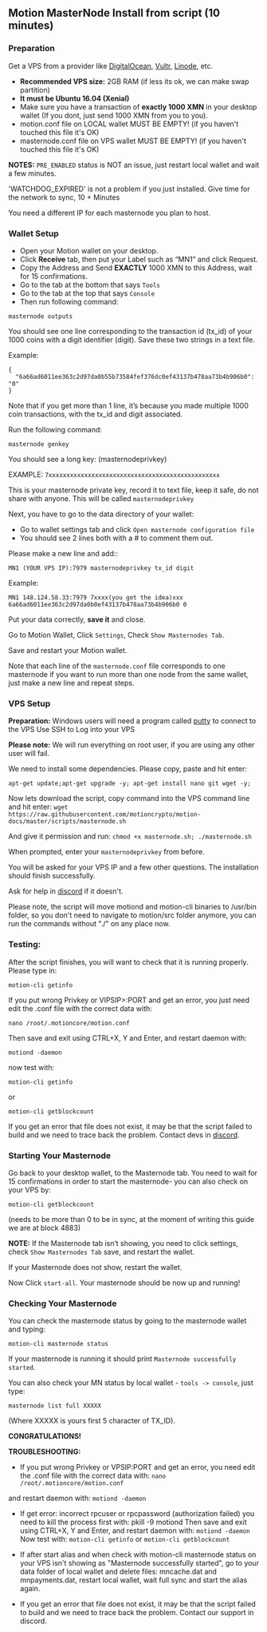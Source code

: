 Motion MasterNode Install from script (10 minutes)
-------

### Preparation

Get a VPS from a provider like [DigitalOcean](https://www.digitalocean.com), [Vultr](https://www.vultr.com/), [Linode](https://www.linode.com/), etc.

- **Recommended VPS size:** 2GB RAM (if less its ok, we can make swap partition)
- **It must be Ubuntu 16.04 (Xenial)**
- Make sure you have a transaction of **exactly 1000 XMN** in your desktop wallet (If you dont, just send 1000 XMN from you to you).
- motion.conf file on LOCAL wallet MUST BE EMPTY! (if you haven't touched this file it's OK)
- masternode.conf file on VPS wallet MUST BE EMPTY! (if you haven't touched this file it's OK)

**NOTES:** `PRE_ENABLED` status is NOT an issue, just restart local wallet and wait a few minutes.

'WATCHDOG_EXPIRED' is not a problem if you just installed. Give time for the network to sync, 10 + Minutes

You need a different IP for each masternode you plan to host.

### Wallet Setup

- Open your Motion wallet on your desktop.
- Click **Receive** tab, then put your Label such as “MN1” and click Request. 
- Copy the Address and Send **EXACTLY** 1000 XMN to this Address, wait for 15 confirmations.
- Go to the tab at the bottom that says `Tools`
- Go to the tab at the top that says `Console`
- Then run following command:

`masternode outputs`

You should see one line corresponding to the transaction id (tx_id) of your 1000 coins with a digit identifier (digit). Save these two strings in a text file.

Example:
```
{
  "6a66ad6011ee363c2d97da0b55b73584fef376dc0ef43137b478aa73b4b906b0": "0"
}
```

Note that if you get more than 1 line, it’s because you made multiple 1000 coin transactions, with the tx_id and digit associated.

Run the following command:

`masternode genkey`

You should see a long key: (masternodeprivkey)

EXAMPLE: `7xxxxxxxxxxxxxxxxxxxxxxxxxxxxxxxxxxxxxxxxxxxxxxxx`

This is your masternode private key, record it to text file, keep it safe, do not share with anyone. This will be called `masternodeprivkey`

Next, you have to go to the data directory of your wallet:

- Go to wallet settings tab and click `Open masternode configuration file`
- You should see 2 lines both with a # to comment them out.

Please make a new line and add::

    MN1 (YOUR VPS IP):7979 masternodeprivkey tx_id digit

Example:

`MN1 148.124.58.33:7979 7xxxx(you get the idea)xxx 6a66ad6011ee363c2d97da0b0ef43137b478aa73b4b906b0 0`

Put your data correctly, **save it** and close.

Go to Motion Wallet, Click `Settings`, Check `Show Masternodes Tab`.

Save and restart your Motion wallet.

Note that each line of the `masternode.conf` file corresponds to one masternode if you want to run more than one node from the same wallet, just make a new line and repeat steps.

### VPS Setup

**Preparation:**
Windows users will need a program called [putty](https://www.putty.org/) to connect to the VPS
Use SSH to Log into your VPS

**Please note:** We will run everything on root user, if you are using any other user will fail.

We need to install some dependencies. Please copy, paste and hit enter:

`apt-get update;apt-get upgrade -y; apt-get install nano git wget -y;`

Now lets download the script, copy command into the VPS command line and hit enter: ``wget https://raw.githubusercontent.com/motioncrypto/motion-docs/master/scripts/masternode.sh``

And give it permission and run: ``chmod +x masternode.sh; ./masternode.sh``

When prompted, enter your `masternodeprivkey` from before.

You will be asked for your VPS IP and a few other questions.
The installation should finish successfully.

Ask for help in [discord](https://discord.gg/pTDAaMa) if it doesn't.

Please note, the script will move motiond and motion-cli binaries to /usr/bin folder, so you don't need to navigate to motion/src folder anymore, you can run the commands without "./" on any place now.

### Testing:

After the script finishes, you will want to check that it is running properly. 
Please type in:

`motion-cli getinfo`

If you put wrong Privkey or VIPSIP>:PORT and get an error, you just need edit the .conf file with the correct data with:

`nano /root/.motioncore/motion.conf`

Then save and exit using CTRL+X, Y and Enter, and restart daemon with:

`motiond -daemon`

now test with:

`motion-cli getinfo`

or

`motion-cli getblockcount`

If you get an error that file does not exist, it may be that the script failed to build and we need to trace back the problem. Contact devs in [discord](https://discord.gg/pTDAaMa).

### Starting Your Masternode

Go back to your desktop wallet, to the Masternode tab.
You need to wait for 15 confirmations in order to start the masternode- you can also check on your VPS by:

`motion-cli getblockcount`

(needs to be more than 0 to be in sync, at the moment of writing this guide we are at block 4883)

**NOTE:** If the Masternode tab isn’t showing, you need to  click settings, check `Show Masternodes Tab` save, and restart the wallet.

If your Masternode does not show, restart the wallet.
 
Now Click `start-all`. Your masternode should be now up and running!
 
### Checking Your Masternode
You can check the masternode status by going to the masternode wallet and typing:
 
`motion-cli masternode status`
 
If your masternode is running it should print `Masternode successfully started`.
 
You can also check your MN status by local wallet - `tools -> console`, just type:
 
`masternode list full XXXXX`
 
(Where XXXXX is yours first 5 character of TX_ID).
 
**CONGRATULATIONS!**

**TROUBLESHOOTING:**

- If you put wrong Privkey or VPSIP:PORT and get an error, you need edit the .conf file with the correct data with:
`nano /root/.motioncore/motion.conf`

and restart daemon with:
`motiond -daemon`

- If get error: incorrect rpcuser or rpcpassword (authorization failed) you need to kill the process first with: pkill -9 motiond
Then save and exit using CTRL+X, Y and Enter, and restart daemon with:
`motiond -daemon`
Now test with:
`motion-cli getinfo`  or  `motion-cli getblockcount`

- If after start alias and when check with motion-cli masternode status on your VPS isn't showing as "Masternode successfully started", go to your data folder of local wallet and delete files: mncache.dat and mnpayments.dat, restart local wallet, wait full sync and start the alias again.

- If you get an error that file does not exist, it may be that the script failed to build and we need to trace back the problem. Contact our support in discord.
